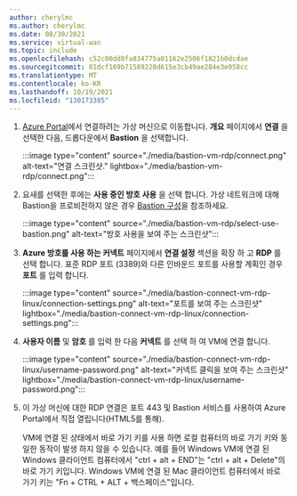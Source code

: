 ```yaml
---
author: cherylmc
ms.author: cherylmc
ms.date: 08/30/2021
ms.service: virtual-wan
ms.topic: include
ms.openlocfilehash: c52c00dd8fa834775a01162e2506f1821b0dcdae
ms.sourcegitcommit: 01dcf169b71589228d615e3cb49ae284e3e058cc
ms.translationtype: MT
ms.contentlocale: ko-KR
ms.lasthandoff: 10/19/2021
ms.locfileid: "130173385"
---
```

1. [Azure Portal](https://portal.azure.com)에서 연결하려는 가상 머신으로 이동합니다. **개요** 페이지에서 **연결** 을 선택한 다음, 드롭다운에서 **Bastion** 을 선택합니다.

   :::image type="content" source="./media/bastion-vm-rdp/connect.png" alt-text="연결 스크린샷." lightbox="./media/bastion-vm-rdp/connect.png":::

1. 요새를 선택한 후에는 **사용 중인 방호 사용** 을 선택 합니다. 가상 네트워크에 대해 Bastion을 프로비전하지 않은 경우 [Bastion 구성](../articles/bastion/quickstart-host-portal.md)을 참조하세요.

   :::image type="content" source="./media/bastion-vm-rdp/select-use-bastion.png" alt-text="방호 사용을 보여 주는 스크린샷":::

1. **Azure 방호를 사용 하는 커넥트** 페이지에서 **연결 설정** 섹션을 확장 하 고 **RDP** 를 선택 합니다. 표준 RDP 포트 (3389)와 다른 인바운드 포트를 사용할 계획인 경우 **포트** 를 입력 합니다.

   :::image type="content" source="./media/bastion-connect-vm-rdp-linux/connection-settings.png" alt-text="포트를 보여 주는 스크린샷" lightbox="./media/bastion-connect-vm-rdp-linux/connection-settings.png":::

1. **사용자 이름** 및 **암호** 를 입력 한 다음 **커넥트** 를 선택 하 여 VM에 연결 합니다.

   :::image type="content" source="./media/bastion-connect-vm-rdp-linux/username-password.png" alt-text="커넥트 클릭을 보여 주는 스크린샷" lightbox="./media/bastion-connect-vm-rdp-linux/username-password.png":::

1. 이 가상 머신에 대한 RDP 연결은 포트 443 및 Bastion 서비스를 사용하여 Azure Portal에서 직접 열립니다(HTML5를 통해). 

   VM에 연결 된 상태에서 바로 가기 키를 사용 하면 로컬 컴퓨터의 바로 가기 키와 동일한 동작이 발생 하지 않을 수 있습니다. 예를 들어 Windows VM에 연결 된 Windows 클라이언트 컴퓨터에서 "ctrl + alt + END"는 "ctrl + alt + Delete"의 바로 가기 키입니다. Windows VM에 연결 된 Mac 클라이언트 컴퓨터에서 바로 가기 키는 "Fn + CTRL + ALT + 백스페이스"입니다.
